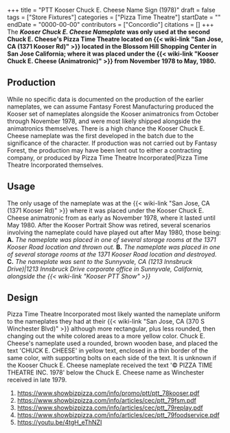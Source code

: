 +++
title = "PTT Kooser Chuck E. Cheese Name Sign (1978)"
draft = false
tags = ["Store Fixtures"]
categories = ["Pizza Time Theatre"]
startDate = ""
endDate = "0000-00-00"
contributors = ["Concordio"]
citations = []
+++
The ***Kooser Chuck E. Cheese Nameplate* was only used at the second Chuck E. Cheese's Pizza Time Theatre located on {{< wiki-link "San Jose, CA (1371 Kooser Rd)" >}} located in the Blossom Hill Shopping Center in San Jose California; where it was placed under the {{< wiki-link "Kooser Chuck E. Cheese (Animatronic)" >}} from November 1978 to May, 1980.**

## Production

While no specific data is documented on the production of the earlier nameplates, we can assume Fantasy Forest Manufacturing produced the Kooser set of nameplates alongside the Kooser animatronics from October through November 1978, and were most likely shipped alongside the animatronics themselves.
There is a high chance the Kooser Chuck E. Cheese nameplate was the first developed in the batch due to the significance of the character. If production was not carried out by Fantasy Forest, the production may have been lent out to either a contracting company, or produced by Pizza Time Theatre Incorporated|Pizza Time Theatre Incorporated themselves.

## Usage

The only usage of the nameplate was at the {{< wiki-link "San Jose, CA (1371 Kooser Rd)" >}} where it was placed under the Kooser Chuck E. Cheese animatronic from as early as November 1978, where it lasted until May 1980. After the Kooser Portrait Show was retired, several scenarios involving the nameplate could have played out after May 1980, those being:
**A.** *The nameplate was placed in one of several storage rooms at the 1371 Kooser Road location and thrown out.*
**B.** *The nameplate was placed in one of several storage rooms at the 1371 Kooser Road location and destroyed.*
**C.** *The nameplate was sent to the Sunnyvale, CA (1213 Innsbruck Drive)|1213 Innsbruck Drive corporate office in Sunnyvale, California, alongside the {{< wiki-link "Kooser PTT Show" >}}*

## Design

Pizza Time Theatre Incorporated most likely wanted the nameplate uniform to the nameplates they had at their {{< wiki-link "San Jose, CA (370 S Winchester Blvd)" >}} although more rectangular, plus less rounded, then changing out the white colored areas to a more yellow color. Chuck E. Cheese's nameplate used a rounded, brown wooden base, and placed the text 'CHUCK E. CHEESE' in yellow text, enclosed in a thin border of the same color, with supporting bolts on each side of the text.
It is unknown if the Kooser Chuck E. Cheese nameplate received the text '© PIZZA TIME THEATRE INC. 1978' below the Chuck E. Cheese name as Winchester received in late 1979.

1.  https://www.showbizpizza.com/info/promo/ptt/ptt_78kooser.pdf
2.  https://www.showbizpizza.com/info/articles/cec/ptt_79fsm.pdf
3.  https://www.showbizpizza.com/info/articles/cec/ptt_79replay.pdf
4.  https://www.showbizpizza.com/info/articles/cec/ptt_79foodservice.pdf
5.  https://youtu.be/4tgH_eThNZI
